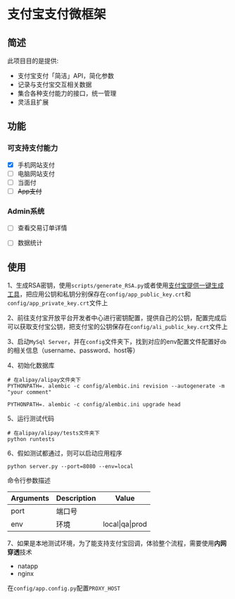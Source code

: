 # 支付宝支付微框架

## 简述
此项目目的是提供:

- 支付宝支付「简洁」API，简化参数
- 记录与支付宝交互相关数据
- 集合各种支付能力的接口，统一管理
- 灵活且扩展

## 功能
### 可支持支付能力

- [x] 手机网站支付
- [ ] 电脑网站支付
- [ ] 当面付
- [ ] ~~App支付~~

### Admin系统
- [ ] 查看交易订单详情
- [ ] 数据统计


## 使用

1、生成RSA密钥，使用`scripts/generate_RSA.py`或者使用[支付宝提供一键生成工具](https://doc.open.alipay.com/docs/doc.htm?treeId=291&articleId=105971&docType=1)，把应用公钥和私钥分别保存在`config/app_public_key.crt`和`config/app_private_key.crt`文件上

2、前往支付宝开放平台开发者中心进行密钥配置，提供自己的公钥，配置完成后可以获取支付宝公钥，把支付宝的公钥保存在`config/ali_public_key.crt`文件上

3、启动`MySql Server`，并在`config`文件夹下，找到对应的env配置文件配置好`db`的相关信息（username、password、host等）

4、初始化数据库

```
# 在alipay/alipay文件夹下
PYTHONPATH=. alembic -c config/alembic.ini revision --autogenerate -m "your comment"

PYTHONPATH=. alembic -c config/alembic.ini upgrade head
```

5、运行测试代码

```
# 在alipay/alipay/tests文件夹下
python runtests
```

6、假如测试都通过，则可以启动应用程序

```
python server.py --port=8080 --env=local
```

命令行参数描述

Arguments | Description | Value
------ | ------- | --------
port | 端口号 |
env | 环境 | local\|qa\|prod

7、如果是本地测试环境，为了能支持支付宝回调，体验整个流程，需要使用**内网穿透**技术

- natapp
- nginx

在`config/app.config.py`配置`PROXY_HOST`
